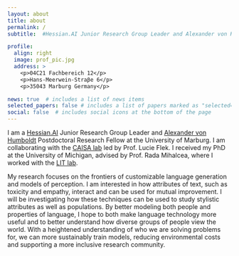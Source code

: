 ```yaml
---
layout: about
title: about
permalink: /
subtitle:  #Hessian.AI Junior Research Group Leader and Alexander von Humboldt Postdoctoral Research Fellow

profile:
  align: right
  image: prof_pic.jpg
  address: >
    <p>04C21 Fachbereich 12</p>
    <p>Hans-Meerwein-Straβe 6</p>
    <p>35043 Marburg Germany</p>

news: true  # includes a list of news items
selected_papers: false # includes a list of papers marked as "selected={true}"
social: false  # includes social icons at the bottom of the page
---
```


I am a <a href="https://hessian.ai/">Hessian.AI</a> Junior Research Group Leader and <a href="https://www.humboldt-foundation.de/en/apply/sponsorship-programmes/humboldt-research-fellowship">Alexander von Humboldt</a> Postdoctoral Research Fellow at the University of Marburg. I am collaborating with the <a href="https://caisa-lab.github.io/">CAISA lab</a> led by Prof. Lucie Flek. I received my PhD at the University of Michigan, advised by Prof. Rada Mihalcea, where I worked with the <a href="http://lit.eecs.umich.edu">LIT lab</a>.

My research focuses on the frontiers of customizable language generation and models of perception. I am interested in how attributes of text, such as toxicity and empathy, interact and can be used for mutual improvement. I will be investigating how these techniques can be used to study stylistic attributes as well as populations. By better modeling both people and properties of language, I hope to both make language technology more useful and to better understand how diverse groups of people view the world. With a heightened understanding of who we are solving problems for, we can more sustainably train models, reducing environmental costs and supporting a more inclusive research community.

<!-- Put your address / P.O. box / other info right below your picture. You can also disable any these elements by editing `profile` property of the YAML header of your `_pages/about.md`. Edit `_bibliography/papers.bib` and Jekyll will render your [publications page](/al-folio/publications/) automatically. -->

<!-- Link to your social media connections, too. This theme is set up to use [Font Awesome icons](http://fortawesome.github.io/Font-Awesome/) and [Academicons](https://jpswalsh.github.io/academicons/), like the ones below. Add your Facebook, Twitter, LinkedIn, Google Scholar, or just disable all of them. -->
